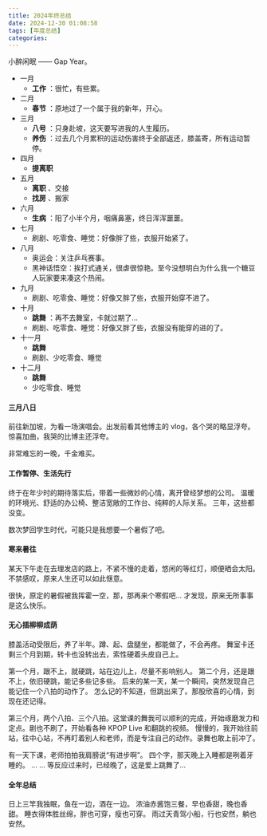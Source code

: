 ```yaml
---
title: 2024年终总结
date: 2024-12-30 01:08:58
tags: [年度总结]
categories:
---
```

小醉闲眠 —— Gap Year。
<!-- more -->

* 一月
  * __工作__ ：很忙，有些累。
* 二月
  * __春节__ ：原地过了一个属于我的新年，开心。
* 三月
  * __八号__ ：只身赴坡，这天要写进我的人生履历。
  * __养伤__ ：过去几个月累积的运动伤害终于全部返还，膝盖寄，所有运动暂停。
* 四月
  * __提离职__
* 五月
  * __离职__ 、交接
  * __找房__ 、搬家
* 六月
  * __生病__ ：阳了小半个月，咽痛鼻塞，终日浑浑噩噩。
* 七月
  * 刷剧、吃零食、睡觉：好像胖了些，衣服开始紧了。
* 八月
  * 奥运会：关注乒乓赛事。
  * 黑神话悟空：挨打式通关，很虐很惊艳。至今没想明白为什么我一个糖豆人玩家要来凑这个热闹。
* 九月
  * 刷剧、吃零食、睡觉：好像又胖了些，衣服开始穿不进了。
* 十月
  * __跳舞__ ：再不去舞室，卡就过期了...
  * 刷剧、吃零食、睡觉：好像又胖了些，衣服没有能穿的进的了。
* 十一月
  * __跳舞__
  * 刷剧、少吃零食、睡觉
* 十二月
  * __跳舞__
  * 少吃零食、睡觉

#### 三月八日
前往新加坡，为看一场演唱会。出发前看其他博主的 vlog，各个哭的略显浮夸。
惊喜加曲，我哭的比博主还浮夸。

非常难忘的一晚，千金难买。

#### 工作暂停、生活先行
终于在年少时的期待落实后，带着一些微妙的心情，离开曾经梦想的公司。
温暖的环境光、舒适的办公椅、整洁宽敞的工作台、纯粹的人际关系。
三年，这些都没变。

数次梦回学生时代，可能只是我想要一个暑假了吧。

#### 寒来暑往
某天下午走在去理发店的路上，不紧不慢的走着，悠闲的等红灯，顺便晒会太阳。
不禁感叹，原来人生还可以如此惬意。

很快，原定的暑假被我挥霍一空，那，那再来个寒假吧...
才发现，原来无所事事是这么快乐。
#### 无心插柳柳成荫
膝盖活动受限后，养了半年。蹲、起、盘腿坐，都能做了，不会再疼。
舞室卡还剩三个月到期，转卡也没转出去，索性硬着头皮自己上。

第一个月，跟不上，就硬跳，站在边儿上，尽量不影响别人。
第二个月，还是跟不上，依旧硬跳，能记多些记多些。
后来的某一天，某一个瞬间，突然发现自己能记住一个八拍的动作了。
怎么记的不知道，但跳出来了。那股欣喜的心情，到现在还记得。

第三个月，两个八拍、三个八拍。这堂课的舞我可以顺利的完成，开始琢磨发力和定点。剧也不刷了，开始看各种 KPOP Live 和翻跳的视频。
慢慢的，我开始往前站，往中心站，不再盯着别人和老师，而是专注自己的动作。录舞也敢上前冲了。

有一天下课，老师拍拍我肩膀说“有进步啊”。
四个字，那天晚上入睡都是咧着牙睡的。
...
...
等反应过来时，已经晚了，这是爱上跳舞了...

#### 全年总结
日上三竿我独眠，鱼在一边，酒在一边。
浓油赤酱饱三餐，早也香甜，晚也香甜。
睡衣得体胜丝绵，胖也可穿，瘦也可穿。
雨过天青驾小船，行也安然，躺也安然。

